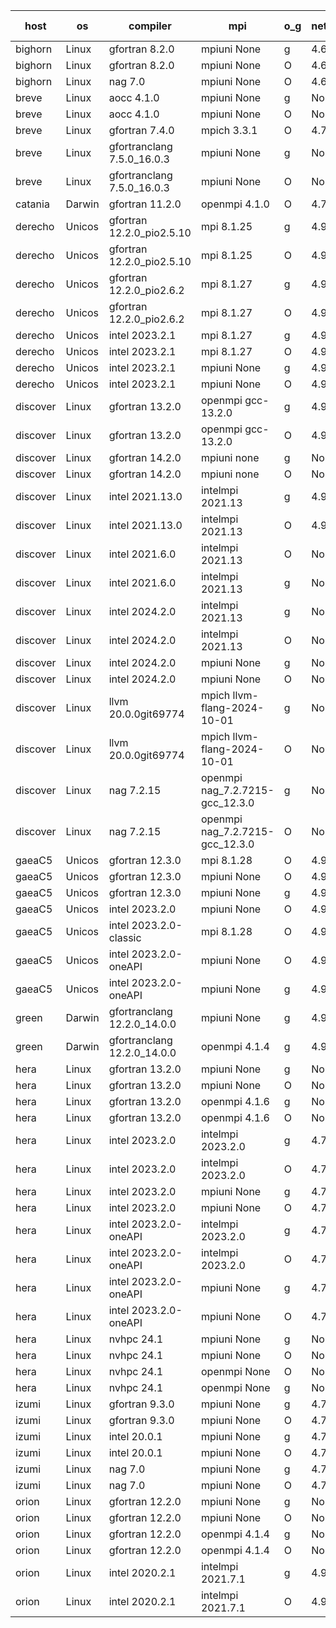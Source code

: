 

| host     | os       | compiler                              | mpi                      | o_g        | netcdf        | build       | u_pass          | u_fail          | s_pass            | s_fail            | e_pass             | e_fail             | nuopc_pass       | nuopc_fail       | artifacts link          |
|----------|----------|---------------------------------------|--------------------------|------------|---------------|-------------|-----------------|-----------------|-------------------|-------------------|--------------------|--------------------|------------------|------------------|-------------------------|
| bighorn | Linux | gfortran 8.2.0 | mpiuni None  | g | 4.6.1  | PASS | 12538 | 0 | 9 | 0 | 44 | 0 | None | None | <a href="https://github.com/esmf-org/esmf-test-artifacts/tree/2e82649e1997db1e8380f3497dd66b5af1884019/develop/gfortran/8.2.0/g/mpiuni/None" target="_blank">2e82649</a> | 
| bighorn | Linux | gfortran 8.2.0 | mpiuni None  | O | 4.6.1  | PASS | 12538 | 0 | 9 | 0 | 44 | 0 | None | None | <a href="https://github.com/esmf-org/esmf-test-artifacts/tree/5c9aad69f642547c442813fbb9d51e3bd2d56719/develop/gfortran/8.2.0/O/mpiuni/None" target="_blank">5c9aad6</a> | 
| bighorn | Linux | nag 7.0 | mpiuni None  | O | 4.6.1  | PASS | None | None | None | None | None | None | None | None | <a href="https://github.com/esmf-org/esmf-test-artifacts/tree/5f7327f1d62e01c21142e6884f7649327049c1b4/develop/nag/7.0/O/mpiuni/None" target="_blank">5f7327f</a> | 
| breve | Linux | aocc 4.1.0 | mpiuni None  | g | None  | PASS | 12512 | 26 | 9 | 0 | 44 | 0 | None | None | <a href="https://github.com/esmf-org/esmf-test-artifacts/tree/86e2180861da4e6c074dbc82b58b181842555b93/develop/aocc/4.1.0/g/mpiuni/None" target="_blank">86e2180</a> | 
| breve | Linux | aocc 4.1.0 | mpiuni None  | O | None  | PASS | 12512 | 26 | 9 | 0 | 44 | 0 | None | None | <a href="https://github.com/esmf-org/esmf-test-artifacts/tree/b5b7c5adf14e953740f4de0c7ff13a12d383b876/develop/aocc/4.1.0/O/mpiuni/None" target="_blank">b5b7c5a</a> | 
| breve | Linux | gfortran 7.4.0 | mpich 3.3.1  | O | 4.7.4  | PASS | None | None | None | None | None | None | None | None | <a href="https://github.com/esmf-org/esmf-test-artifacts/tree/1f33f2adcca9c67d2b08ae3f7780454fff2e96e2/develop/gfortran/7.4.0/O/mpich/3.3.1" target="_blank">1f33f2a</a> | 
| breve | Linux | gfortranclang 7.5.0_16.0.3 | mpiuni None  | g | None  | PASS | 12538 | 0 | 9 | 0 | 44 | 0 | None | None | <a href="https://github.com/esmf-org/esmf-test-artifacts/tree/c736f44d95ba82a39add4d6cd2823f2ec97898e3/develop/gfortranclang/7.5.0_16.0.3/g/mpiuni/None" target="_blank">c736f44</a> | 
| breve | Linux | gfortranclang 7.5.0_16.0.3 | mpiuni None  | O | None  | PASS | 12538 | 0 | 9 | 0 | 44 | 0 | None | None | <a href="https://github.com/esmf-org/esmf-test-artifacts/tree/c327c943555560a521ae7ba351c440cb38f2da7d/develop/gfortranclang/7.5.0_16.0.3/O/mpiuni/None" target="_blank">c327c94</a> | 
| catania | Darwin | gfortran 11.2.0 | openmpi 4.1.0  | O | 4.7.4  | PASS | None | None | None | None | None | None | None | None | <a href="https://github.com/esmf-org/esmf-test-artifacts/tree/bab753e230e98308dc4c9ba4a5214c8113bb21d4/develop/gfortran/11.2.0/O/openmpi/4.1.0" target="_blank">bab753e</a> | 
| derecho | Unicos | gfortran 12.2.0_pio2.5.10 | mpi 8.1.25  | g | 4.9.2  | PASS | None | None | None | None | None | None | None | None | <a href="https://github.com/esmf-org/esmf-test-artifacts/tree/4d032b95462bdd27b8ed9e69fb5add1d75ec06e7/develop/gfortran/12.2.0_pio2.5.10/g/mpi/8.1.25" target="_blank">4d032b9</a> | 
| derecho | Unicos | gfortran 12.2.0_pio2.5.10 | mpi 8.1.25  | O | 4.9.2  | PASS | None | None | None | None | None | None | None | None | <a href="https://github.com/esmf-org/esmf-test-artifacts/tree/c055b7765ead2ed968e3de1aca3a8f68d7c82357/develop/gfortran/12.2.0_pio2.5.10/O/mpi/8.1.25" target="_blank">c055b77</a> | 
| derecho | Unicos | gfortran 12.2.0_pio2.6.2 | mpi 8.1.27  | g | 4.9.2  | PASS | None | None | None | None | None | None | None | None | <a href="https://github.com/esmf-org/esmf-test-artifacts/tree/648cd1bf29934b9b361141466fdfcf7bf40ffce4/develop/gfortran/12.2.0_pio2.6.2/g/mpi/8.1.27" target="_blank">648cd1b</a> | 
| derecho | Unicos | gfortran 12.2.0_pio2.6.2 | mpi 8.1.27  | O | 4.9.2  | PASS | None | None | None | None | None | None | None | None | <a href="https://github.com/esmf-org/esmf-test-artifacts/tree/e5c755899201a3c8f0831edd7cbd94c65c3dae51/develop/gfortran/12.2.0_pio2.6.2/O/mpi/8.1.27" target="_blank">e5c7558</a> | 
| derecho | Unicos | intel 2023.2.1 | mpi 8.1.27  | g | 4.9.2  | PASS | None | None | None | None | None | None | None | None | <a href="https://github.com/esmf-org/esmf-test-artifacts/tree/16b13f2a0256975f7bddaf0911b4199c58206b14/develop/intel/2023.2.1/g/mpi/8.1.27" target="_blank">16b13f2</a> | 
| derecho | Unicos | intel 2023.2.1 | mpi 8.1.27  | O | 4.9.2  | PASS | None | None | None | None | None | None | None | None | <a href="https://github.com/esmf-org/esmf-test-artifacts/tree/bd10d126612ccf4af1d0fc93290a4ec670413aa7/develop/intel/2023.2.1/O/mpi/8.1.27" target="_blank">bd10d12</a> | 
| derecho | Unicos | intel 2023.2.1 | mpiuni None  | g | 4.9.2  | PASS | None | None | None | None | None | None | None | None | <a href="https://github.com/esmf-org/esmf-test-artifacts/tree/7d4a935d467ea1e777367416e7019ffbc869037d/develop/intel/2023.2.1/g/mpiuni/None" target="_blank">7d4a935</a> | 
| derecho | Unicos | intel 2023.2.1 | mpiuni None  | O | 4.9.2  | PASS | None | None | None | None | None | None | None | None | <a href="https://github.com/esmf-org/esmf-test-artifacts/tree/84f9cbfc4d1ee80b7a9e6032a46f55c2cd9f63a5/develop/intel/2023.2.1/O/mpiuni/None" target="_blank">84f9cbf</a> | 
| discover | Linux | gfortran 13.2.0 | openmpi gcc-13.2.0  | g | 4.9.2  | PASS | 14208 | 0 | 51 | 0 | 81 | 0 | 56 | 0 | <a href="https://github.com/esmf-org/esmf-test-artifacts/tree/3a96f667a69a9a483b908fd6753b3daf35b4520c/develop/gfortran/13.2.0/g/openmpi/gcc-13.2.0" target="_blank">3a96f66</a> | 
| discover | Linux | gfortran 13.2.0 | openmpi gcc-13.2.0  | O | 4.9.2  | PASS | 14208 | 0 | 51 | 0 | 81 | 0 | 56 | 0 | <a href="https://github.com/esmf-org/esmf-test-artifacts/tree/5ac51a875a783869bfa5ad9312153a1e2a01d92d/develop/gfortran/13.2.0/O/openmpi/gcc-13.2.0" target="_blank">5ac51a8</a> | 
| discover | Linux | gfortran 14.2.0 | mpiuni none  | g | None  | PASS | 12538 | 0 | 9 | 0 | 44 | 0 | None | None | <a href="https://github.com/esmf-org/esmf-test-artifacts/tree/3088bdba61e4c89b046038f5537fe118f9598103/develop/gfortran/14.2.0/g/mpiuni/none" target="_blank">3088bdb</a> | 
| discover | Linux | gfortran 14.2.0 | mpiuni none  | O | None  | PASS | 12538 | 0 | 9 | 0 | 44 | 0 | None | None | <a href="https://github.com/esmf-org/esmf-test-artifacts/tree/1428467b9a1f069b1554c34f233c4a384a585395/develop/gfortran/14.2.0/O/mpiuni/none" target="_blank">1428467</a> | 
| discover | Linux | intel 2021.13.0 | intelmpi 2021.13  | g | 4.9.2  | PASS | 14208 | 0 | 51 | 0 | 81 | 0 | 56 | 0 | <a href="https://github.com/esmf-org/esmf-test-artifacts/tree/26e060d500cc55b0e1c5b94ad15bfb9276d51042/develop/intel/2021.13.0/g/intelmpi/2021.13" target="_blank">26e060d</a> | 
| discover | Linux | intel 2021.13.0 | intelmpi 2021.13  | O | 4.9.2  | PASS | 14208 | 0 | 51 | 0 | 81 | 0 | 56 | 0 | <a href="https://github.com/esmf-org/esmf-test-artifacts/tree/dc8465e7891925616306f004e7de8ca5dbe190fb/develop/intel/2021.13.0/O/intelmpi/2021.13" target="_blank">dc8465e</a> | 
| discover | Linux | intel 2021.6.0 | intelmpi 2021.13  | O | None  | PASS | 14208 | 0 | 51 | 0 | 81 | 0 | 56 | 0 | <a href="https://github.com/esmf-org/esmf-test-artifacts/tree/a34992b3f2cebabab0a83742d7e064a990fafbbb/develop/intel/2021.6.0/O/intelmpi/2021.13" target="_blank">a34992b</a> | 
| discover | Linux | intel 2021.6.0 | intelmpi 2021.13  | g | None  | PASS | 14208 | 0 | 51 | 0 | 81 | 0 | 56 | 0 | <a href="https://github.com/esmf-org/esmf-test-artifacts/tree/50a1edb588a1526f4ce5ca652ecb7dfdeb20d94d/develop/intel/2021.6.0/g/intelmpi/2021.13" target="_blank">50a1edb</a> | 
| discover | Linux | intel 2024.2.0 | intelmpi 2021.13  | g | None  | PASS | 14207 | 1 | 51 | 0 | 81 | 0 | 56 | 0 | <a href="https://github.com/esmf-org/esmf-test-artifacts/tree/5634ebd2b9e656061787244596f505e4be14e362/develop/intel/2024.2.0/g/intelmpi/2021.13" target="_blank">5634ebd</a> | 
| discover | Linux | intel 2024.2.0 | intelmpi 2021.13  | O | None  | PASS | 14208 | 0 | 51 | 0 | 81 | 0 | 56 | 0 | <a href="https://github.com/esmf-org/esmf-test-artifacts/tree/4b06a3bf66bb815d032ceb6875c719540ef9f160/develop/intel/2024.2.0/O/intelmpi/2021.13" target="_blank">4b06a3b</a> | 
| discover | Linux | intel 2024.2.0 | mpiuni None  | g | None  | PASS | 12537 | 1 | 9 | 0 | 44 | 0 | None | None | <a href="https://github.com/esmf-org/esmf-test-artifacts/tree/422e5e45d8333a64e34d082a5c1ed5def4fba422/develop/intel/2024.2.0/g/mpiuni/None" target="_blank">422e5e4</a> | 
| discover | Linux | intel 2024.2.0 | mpiuni None  | O | None  | PASS | 12538 | 0 | 9 | 0 | 44 | 0 | None | None | <a href="https://github.com/esmf-org/esmf-test-artifacts/tree/7450e97a56eec11a9f7612358a24635e883887d9/develop/intel/2024.2.0/O/mpiuni/None" target="_blank">7450e97</a> | 
| discover | Linux | llvm 20.0.0git69774 | mpich llvm-flang-2024-10-01  | g | None  | PASS | 14173 | 35 | 18 | 33 | 77 | 4 | 16 | 40 | <a href="https://github.com/esmf-org/esmf-test-artifacts/tree/31089801b8a6d307ae65bbb1068578ad26b00b6e/develop/llvm/20.0.0git69774/g/mpich/llvm-flang-2024-10-01" target="_blank">3108980</a> | 
| discover | Linux | llvm 20.0.0git69774 | mpich llvm-flang-2024-10-01  | O | None  | PASS | 14170 | 38 | 18 | 33 | 77 | 4 | 14 | 42 | <a href="https://github.com/esmf-org/esmf-test-artifacts/tree/5fa013488597049ef16bee91fd3463672c4c7890/develop/llvm/20.0.0git69774/O/mpich/llvm-flang-2024-10-01" target="_blank">5fa0134</a> | 
| discover | Linux | nag 7.2.15 | openmpi nag_7.2.7215-gcc_12.3.0  | g | None  | PASS | 14193 | 15 | 51 | 0 | 81 | 0 | 52 | 4 | <a href="https://github.com/esmf-org/esmf-test-artifacts/tree/251fc1b19af5ff51c625fda0ae7c1c91ba7f3101/develop/nag/7.2.15/g/openmpi/nag_7.2.7215-gcc_12.3.0" target="_blank">251fc1b</a> | 
| discover | Linux | nag 7.2.15 | openmpi nag_7.2.7215-gcc_12.3.0  | O | None  | PASS | 14207 | 1 | 51 | 0 | 81 | 0 | 52 | 4 | <a href="https://github.com/esmf-org/esmf-test-artifacts/tree/0bb8542ce405b4b0d7adc19d9faf09831f80885f/develop/nag/7.2.15/O/openmpi/nag_7.2.7215-gcc_12.3.0" target="_blank">0bb8542</a> | 
| gaeaC5 | Unicos | gfortran 12.3.0 | mpi 8.1.28  | O | 4.9.0  | PASS | None | None | None | None | None | None | None | None | <a href="https://github.com/esmf-org/esmf-test-artifacts/tree/f49eb07cbea6662a5cb3b79b0f94e75ace9ba532/develop/gfortran/12.3.0/O/mpi/8.1.28" target="_blank">f49eb07</a> | 
| gaeaC5 | Unicos | gfortran 12.3.0 | mpiuni None  | O | 4.9.0  | PASS | 12538 | 0 | 9 | 0 | 44 | 0 | None | None | <a href="https://github.com/esmf-org/esmf-test-artifacts/tree/cf796bc4073e3986af8650f8e2f9e099c79b1a54/develop/gfortran/12.3.0/O/mpiuni/None" target="_blank">cf796bc</a> | 
| gaeaC5 | Unicos | gfortran 12.3.0 | mpiuni None  | g | 4.9.0  | PASS | 12538 | 0 | 9 | 0 | 44 | 0 | None | None | <a href="https://github.com/esmf-org/esmf-test-artifacts/tree/19814131bb74187ff81d86f93eb7ef70d92c4a81/develop/gfortran/12.3.0/g/mpiuni/None" target="_blank">1981413</a> | 
| gaeaC5 | Unicos | intel 2023.2.0 | mpiuni None  | O | 4.9.0  | PASS | 12538 | 0 | 9 | 0 | 44 | 0 | None | None | <a href="https://github.com/esmf-org/esmf-test-artifacts/tree/f1e7ea0e381dd607a4c3c9b9eceac626a2bf4a72/develop/intel/2023.2.0/O/mpiuni/None" target="_blank">f1e7ea0</a> | 
| gaeaC5 | Unicos | intel 2023.2.0-classic | mpi 8.1.28  | O | 4.9.0  | PASS | 14208 | 0 | 51 | 0 | 81 | 0 | 56 | 0 | <a href="https://github.com/esmf-org/esmf-test-artifacts/tree/27a72b759259783c133989b444538fff48baf7ac/develop/intel/2023.2.0-classic/O/mpi/8.1.28" target="_blank">27a72b7</a> | 
| gaeaC5 | Unicos | intel 2023.2.0-oneAPI | mpiuni None  | O | 4.9.0  | PASS | 12538 | 0 | 9 | 0 | 44 | 0 | None | None | <a href="https://github.com/esmf-org/esmf-test-artifacts/tree/f3b78d07965a66be02fd55a25f192881b53d0dac/develop/intel/2023.2.0-oneAPI/O/mpiuni/None" target="_blank">f3b78d0</a> | 
| gaeaC5 | Unicos | intel 2023.2.0-oneAPI | mpiuni None  | g | 4.9.0  | PASS | 12538 | 0 | 9 | 0 | 44 | 0 | None | None | <a href="https://github.com/esmf-org/esmf-test-artifacts/tree/9ae9ec0528c9e5e3f7c56f9710e8245c3b8da58c/develop/intel/2023.2.0-oneAPI/g/mpiuni/None" target="_blank">9ae9ec0</a> | 
| green | Darwin | gfortranclang 12.2.0_14.0.0 | mpiuni None  | g | 4.9.2  | PASS | None | None | None | None | None | None | None | None | <a href="https://github.com/esmf-org/esmf-test-artifacts/tree/ffc2870196b0488e98980b35adf7bd61fdd281f1/develop/gfortranclang/12.2.0_14.0.0/g/mpiuni/None" target="_blank">ffc2870</a> | 
| green | Darwin | gfortranclang 12.2.0_14.0.0 | openmpi 4.1.4  | g | 4.9.2  | PASS | 14208 | 0 | 51 | 0 | 81 | 0 | 57 | 0 | <a href="https://github.com/esmf-org/esmf-test-artifacts/tree/384ceae033e287e50f33700c56dd0e8d1265d863/develop/gfortranclang/12.2.0_14.0.0/g/openmpi/4.1.4" target="_blank">384ceae</a> | 
| hera | Linux | gfortran 13.2.0 | mpiuni None  | g | None  | PASS | 12538 | 0 | 9 | 0 | 44 | 0 | None | None | <a href="https://github.com/esmf-org/esmf-test-artifacts/tree/aaf61c67a05d09f139f961b245158264e658dd2a/develop/gfortran/13.2.0/g/mpiuni/None" target="_blank">aaf61c6</a> | 
| hera | Linux | gfortran 13.2.0 | mpiuni None  | O | None  | PASS | 12538 | 0 | 9 | 0 | 44 | 0 | None | None | <a href="https://github.com/esmf-org/esmf-test-artifacts/tree/29c62ead4efbefd04c3d75a61fddfb06eb888ade/develop/gfortran/13.2.0/O/mpiuni/None" target="_blank">29c62ea</a> | 
| hera | Linux | gfortran 13.2.0 | openmpi 4.1.6  | g | None  | PASS | 14208 | 0 | 51 | 0 | 81 | 0 | 56 | 0 | <a href="https://github.com/esmf-org/esmf-test-artifacts/tree/22325e26516ec8720ec9ae0db54e6dc5b15e7a2a/develop/gfortran/13.2.0/g/openmpi/4.1.6" target="_blank">22325e2</a> | 
| hera | Linux | gfortran 13.2.0 | openmpi 4.1.6  | O | None  | PASS | 14208 | 0 | 51 | 0 | 81 | 0 | 56 | 0 | <a href="https://github.com/esmf-org/esmf-test-artifacts/tree/87c8e2f8dc9723703aa8a2036deda6e049428b52/develop/gfortran/13.2.0/O/openmpi/4.1.6" target="_blank">87c8e2f</a> | 
| hera | Linux | intel 2023.2.0 | intelmpi 2023.2.0  | g | 4.7.0  | PASS | 14208 | 0 | 51 | 0 | 81 | 0 | 56 | 0 | <a href="https://github.com/esmf-org/esmf-test-artifacts/tree/54c75b31a567acdef1a96995324c6ad062d85767/develop/intel/2023.2.0/g/intelmpi/2023.2.0" target="_blank">54c75b3</a> | 
| hera | Linux | intel 2023.2.0 | intelmpi 2023.2.0  | O | 4.7.0  | PASS | 14208 | 0 | 51 | 0 | 81 | 0 | 56 | 0 | <a href="https://github.com/esmf-org/esmf-test-artifacts/tree/349a05a274e230ca701e59638a9d1b7c6205deeb/develop/intel/2023.2.0/O/intelmpi/2023.2.0" target="_blank">349a05a</a> | 
| hera | Linux | intel 2023.2.0 | mpiuni None  | g | 4.7.0  | PASS | 12538 | 0 | 9 | 0 | 44 | 0 | None | None | <a href="https://github.com/esmf-org/esmf-test-artifacts/tree/d9a6865ddb6e50fc53f3bcbf70916764f221b07d/develop/intel/2023.2.0/g/mpiuni/None" target="_blank">d9a6865</a> | 
| hera | Linux | intel 2023.2.0 | mpiuni None  | O | 4.7.0  | PASS | 12538 | 0 | 9 | 0 | 44 | 0 | None | None | <a href="https://github.com/esmf-org/esmf-test-artifacts/tree/a1bd0155f2538379b46ced2dbd5c04e78d2c7060/develop/intel/2023.2.0/O/mpiuni/None" target="_blank">a1bd015</a> | 
| hera | Linux | intel 2023.2.0-oneAPI | intelmpi 2023.2.0  | g | 4.7.0  | PASS | 14208 | 0 | 51 | 0 | 81 | 0 | 56 | 0 | <a href="https://github.com/esmf-org/esmf-test-artifacts/tree/05607a96168a58a63c32b70395d10f2458670639/develop/intel/2023.2.0-oneAPI/g/intelmpi/2023.2.0" target="_blank">05607a9</a> | 
| hera | Linux | intel 2023.2.0-oneAPI | intelmpi 2023.2.0  | O | 4.7.0  | PASS | 14208 | 0 | 50 | 1 | 81 | 0 | 56 | 0 | <a href="https://github.com/esmf-org/esmf-test-artifacts/tree/6c8c1f9877767f4a3d0c1a0e2092e5032e86d597/develop/intel/2023.2.0-oneAPI/O/intelmpi/2023.2.0" target="_blank">6c8c1f9</a> | 
| hera | Linux | intel 2023.2.0-oneAPI | mpiuni None  | g | 4.7.0  | PASS | 12538 | 0 | 9 | 0 | 44 | 0 | None | None | <a href="https://github.com/esmf-org/esmf-test-artifacts/tree/08865b1c8bd0dd059a81b0a795fde75fc63b932c/develop/intel/2023.2.0-oneAPI/g/mpiuni/None" target="_blank">08865b1</a> | 
| hera | Linux | intel 2023.2.0-oneAPI | mpiuni None  | O | 4.7.0  | PASS | 12538 | 0 | 9 | 0 | 44 | 0 | None | None | <a href="https://github.com/esmf-org/esmf-test-artifacts/tree/b6d8f21ab9fecbd49095e84fc401aa64f6cc0f2e/develop/intel/2023.2.0-oneAPI/O/mpiuni/None" target="_blank">b6d8f21</a> | 
| hera | Linux | nvhpc 24.1 | mpiuni None  | g | None  | PASS | 12538 | 0 | 9 | 0 | 44 | 0 | None | None | <a href="https://github.com/esmf-org/esmf-test-artifacts/tree/3f2113b6a36bd1182f18ce53a974dcd9d47760cf/develop/nvhpc/24.1/g/mpiuni/None" target="_blank">3f2113b</a> | 
| hera | Linux | nvhpc 24.1 | mpiuni None  | O | None  | PASS | 12538 | 0 | 9 | 0 | 44 | 0 | None | None | <a href="https://github.com/esmf-org/esmf-test-artifacts/tree/e5e02825180de8b847e862933da8311a71344aa9/develop/nvhpc/24.1/O/mpiuni/None" target="_blank">e5e0282</a> | 
| hera | Linux | nvhpc 24.1 | openmpi None  | O | None  | PASS | None | None | None | None | None | None | None | None | <a href="https://github.com/esmf-org/esmf-test-artifacts/tree/e36f1ca59ff2400109f1effc4745d2dd6524d226/develop/nvhpc/24.1/O/openmpi/None" target="_blank">e36f1ca</a> | 
| hera | Linux | nvhpc 24.1 | openmpi None  | g | None  | PASS | None | None | None | None | None | None | None | None | <a href="https://github.com/esmf-org/esmf-test-artifacts/tree/b170b0e5fdba00122c02a69f6cd21fffd5ed071d/develop/nvhpc/24.1/g/openmpi/None" target="_blank">b170b0e</a> | 
| izumi | Linux | gfortran 9.3.0 | mpiuni None  | g | 4.7.4  | PASS | 12538 | 0 | 9 | 0 | 44 | 0 | None | None | <a href="https://github.com/esmf-org/esmf-test-artifacts/tree/9dc08422a359780d6f0f29ac3c24f4525d958c64/develop/gfortran/9.3.0/g/mpiuni/None" target="_blank">9dc0842</a> | 
| izumi | Linux | gfortran 9.3.0 | mpiuni None  | O | 4.7.4  | PASS | 12538 | 0 | 9 | 0 | 44 | 0 | None | None | <a href="https://github.com/esmf-org/esmf-test-artifacts/tree/fbc7782edef08d7ff6137aa4685b9b610ae1a23a/develop/gfortran/9.3.0/O/mpiuni/None" target="_blank">fbc7782</a> | 
| izumi | Linux | intel 20.0.1 | mpiuni None  | g | 4.7.4  | PASS | 12538 | 0 | 9 | 0 | 44 | 0 | None | None | <a href="https://github.com/esmf-org/esmf-test-artifacts/tree/be29b2c797bc3de57847cf68423d33a5d1d1e360/develop/intel/20.0.1/g/mpiuni/None" target="_blank">be29b2c</a> | 
| izumi | Linux | intel 20.0.1 | mpiuni None  | O | 4.7.4  | PASS | 12538 | 0 | 9 | 0 | 44 | 0 | None | None | <a href="https://github.com/esmf-org/esmf-test-artifacts/tree/1acbe82d36b12a5329d72cd54b2e358c4cf334a2/develop/intel/20.0.1/O/mpiuni/None" target="_blank">1acbe82</a> | 
| izumi | Linux | nag 7.0 | mpiuni None  | g | 4.7.4  | PASS | 12538 | 0 | 9 | 0 | 44 | 0 | None | None | <a href="https://github.com/esmf-org/esmf-test-artifacts/tree/dc9d1bd450d16ccd78e20d0cdd69cbf8735d0793/develop/nag/7.0/g/mpiuni/None" target="_blank">dc9d1bd</a> | 
| izumi | Linux | nag 7.0 | mpiuni None  | O | 4.7.4  | PASS | 12538 | 0 | 9 | 0 | 44 | 0 | None | None | <a href="https://github.com/esmf-org/esmf-test-artifacts/tree/8282159ceddae279e11f4c462274c18bcbba1da0/develop/nag/7.0/O/mpiuni/None" target="_blank">8282159</a> | 
| orion | Linux | gfortran 12.2.0 | mpiuni None  | g | None  | PASS | None | None | None | None | None | None | None | None | <a href="https://github.com/esmf-org/esmf-test-artifacts/tree/f8aa20e97f1466ae07c970cc6d63a39326a439a5/develop/gfortran/12.2.0/g/mpiuni/None" target="_blank">f8aa20e</a> | 
| orion | Linux | gfortran 12.2.0 | mpiuni None  | O | None  | PASS | 12538 | 0 | 9 | 0 | 44 | 0 | None | None | <a href="https://github.com/esmf-org/esmf-test-artifacts/tree/5bc63705f5d60e662657a7891b76ce16ea89ae49/develop/gfortran/12.2.0/O/mpiuni/None" target="_blank">5bc6370</a> | 
| orion | Linux | gfortran 12.2.0 | openmpi 4.1.4  | g | None  | PASS | None | None | None | None | None | None | None | None | <a href="https://github.com/esmf-org/esmf-test-artifacts/tree/d9326647d5e02d8c0960e11219b106b3175f3ae2/develop/gfortran/12.2.0/g/openmpi/4.1.4" target="_blank">d932664</a> | 
| orion | Linux | gfortran 12.2.0 | openmpi 4.1.4  | O | None  | PASS | None | None | None | None | None | None | None | None | <a href="https://github.com/esmf-org/esmf-test-artifacts/tree/65e66d2b7402faadf991892e1c704d785f4cede1/develop/gfortran/12.2.0/O/openmpi/4.1.4" target="_blank">65e66d2</a> | 
| orion | Linux | intel 2020.2.1 | intelmpi 2021.7.1  | g | 4.9.2  | PASS | None | None | None | None | None | None | None | None | <a href="https://github.com/esmf-org/esmf-test-artifacts/tree/b4c878254535773740eed419b6d468052dbb49a2/develop/intel/2020.2.1/g/intelmpi/2021.7.1" target="_blank">b4c8782</a> | 
| orion | Linux | intel 2020.2.1 | intelmpi 2021.7.1  | O | 4.9.2  | PASS | None | None | None | None | None | None | None | None | <a href="https://github.com/esmf-org/esmf-test-artifacts/tree/e993baca5f94be65deef7b73799150d1d2fcaffb/develop/intel/2020.2.1/O/intelmpi/2021.7.1" target="_blank">e993bac</a> | 
